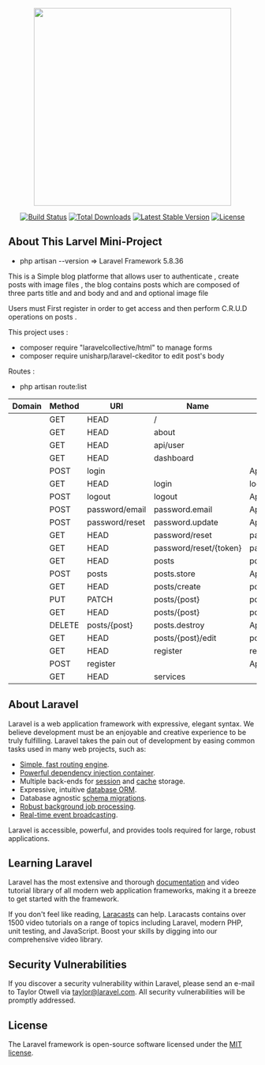 <p align="center"><img src="https://res.cloudinary.com/dtfbvvkyp/image/upload/v1566331377/laravel-logolockup-cmyk-red.svg" width="400"></p>

<p align="center">
<a href="https://travis-ci.org/laravel/framework"><img src="https://travis-ci.org/laravel/framework.svg" alt="Build Status"></a>
<a href="https://packagist.org/packages/laravel/framework"><img src="https://poser.pugx.org/laravel/framework/d/total.svg" alt="Total Downloads"></a>
<a href="https://packagist.org/packages/laravel/framework"><img src="https://poser.pugx.org/laravel/framework/v/stable.svg" alt="Latest Stable Version"></a>
<a href="https://packagist.org/packages/laravel/framework"><img src="https://poser.pugx.org/laravel/framework/license.svg" alt="License"></a>
</p>

## About This Larvel Mini-Project 
 
* php artisan --version => Laravel Framework 5.8.36

This is a Simple blog platforme that allows user to authenticate , create posts with image files , the blog contains posts which are composed of three parts title and and body and and and optional image file 

Users must First register in order to get access and then perform C.R.U.D operations on posts . 

This project uses :

   * composer require "laravelcollective/html" to manage forms 
   * composer require unisharp/laravel-ckeditor to edit post's body 



Routes :

* php artisan route:list
     
| Domain | Method    | URI     | Name             | Action      |                Middleware      
| ----------| ---------- | -----------------------| ---------------- |-----------|----------- |
|        | GET|HEAD  | /                      |                  | App\Http\Controllers\PagesController@index                             | web          |
|        | GET|HEAD  | about                  |                  | App\Http\Controllers\PagesController@about                             | web          |
|        | GET|HEAD  | api/user               |                  | Closure                                                                | api,auth:api |
|        | GET|HEAD  | dashboard              |                  | App\Http\Controllers\DashboardController@index                         | web,auth     |
|        | POST      | login                  |                  | App\Http\Controllers\Auth\LoginController@login                        | web,guest    |
|        | GET|HEAD  | login                  | login            | App\Http\Controllers\Auth\LoginController@showLoginForm                | web,guest    |
|        | POST      | logout                 | logout           | App\Http\Controllers\Auth\LoginController@logout                       | web          |
|        | POST      | password/email         | password.email   | App\Http\Controllers\Auth\ForgotPasswordController@sendResetLinkEmail  | web,guest    |
|        | POST      | password/reset         | password.update  | App\Http\Controllers\Auth\ResetPasswordController@reset                | web,guest    |
|        | GET|HEAD  | password/reset         | password.request | App\Http\Controllers\Auth\ForgotPasswordController@showLinkRequestForm | web,guest    |
|        | GET|HEAD  | password/reset/{token} | password.reset   | App\Http\Controllers\Auth\ResetPasswordController@showResetForm        | web,guest    |
|        | GET|HEAD  | posts                  | posts.index      | App\Http\Controllers\PostsController@index                             | web          |
|        | POST      | posts                  | posts.store      | App\Http\Controllers\PostsController@store                             | web,auth     |
|        | GET|HEAD  | posts/create           | posts.create     | App\Http\Controllers\PostsController@create                            | web,auth     |
|        | PUT|PATCH | posts/{post}           | posts.update     | App\Http\Controllers\PostsController@update                            | web,auth     |
|        | GET|HEAD  | posts/{post}           | posts.show       | App\Http\Controllers\PostsController@show                              | web          |
|        | DELETE    | posts/{post}           | posts.destroy    | App\Http\Controllers\PostsController@destroy                           | web,auth     |
|        | GET|HEAD  | posts/{post}/edit      | posts.edit       | App\Http\Controllers\PostsController@edit                              | web,auth     |
|        | GET|HEAD  | register               | register         | App\Http\Controllers\Auth\RegisterController@showRegistrationForm      | web,guest    |
|        | POST      | register               |                  | App\Http\Controllers\Auth\RegisterController@register                  | web,guest    |
|        | GET|HEAD  | services               |                  | App\Http\Controllers\PagesController@services                          | web       
       


## About Laravel

Laravel is a web application framework with expressive, elegant syntax. We believe development must be an enjoyable and creative experience to be truly fulfilling. Laravel takes the pain out of development by easing common tasks used in many web projects, such as:

- [Simple, fast routing engine](https://laravel.com/docs/routing).
- [Powerful dependency injection container](https://laravel.com/docs/container).
- Multiple back-ends for [session](https://laravel.com/docs/session) and [cache](https://laravel.com/docs/cache) storage.
- Expressive, intuitive [database ORM](https://laravel.com/docs/eloquent).
- Database agnostic [schema migrations](https://laravel.com/docs/migrations).
- [Robust background job processing](https://laravel.com/docs/queues).
- [Real-time event broadcasting](https://laravel.com/docs/broadcasting).

Laravel is accessible, powerful, and provides tools required for large, robust applications.

## Learning Laravel

Laravel has the most extensive and thorough [documentation](https://laravel.com/docs) and video tutorial library of all modern web application frameworks, making it a breeze to get started with the framework.

If you don't feel like reading, [Laracasts](https://laracasts.com) can help. Laracasts contains over 1500 video tutorials on a range of topics including Laravel, modern PHP, unit testing, and JavaScript. Boost your skills by digging into our comprehensive video library.






## Security Vulnerabilities

If you discover a security vulnerability within Laravel, please send an e-mail to Taylor Otwell via [taylor@laravel.com](mailto:taylor@laravel.com). All security vulnerabilities will be promptly addressed.

## License

The Laravel framework is open-source software licensed under the [MIT license](https://opensource.org/licenses/MIT).
